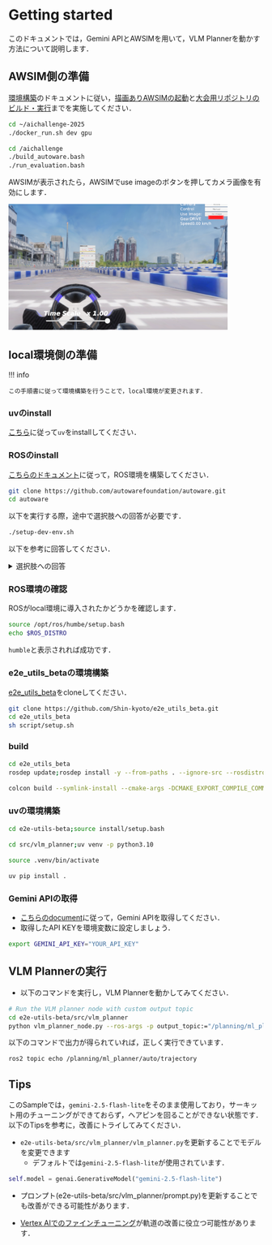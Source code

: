 # Getting started

このドキュメントでは，Gemini APIとAWSIMを用いて，VLM Plannerを動かす方法について説明します．

## AWSIM側の準備

[環境構築](https://automotiveaichallenge.github.io/aichallenge-documentation-2025/setup/requirements.html)のドキュメントに従い，[描画ありAWSIMの起動](https://automotiveaichallenge.github.io/aichallenge-documentation-2025/setup/requirements.html)と[大会用リポジトリのビルド・実行](https://automotiveaichallenge.github.io/aichallenge-documentation-2025/setup/build-docker.html)までを実施してください．

```sh
cd ~/aichallenge-2025
./docker_run.sh dev gpu
```

```sh
cd /aichallenge
./build_autoware.bash
./run_evaluation.bash
```


AWSIMが表示されたら，AWSIMでuse imageのボタンを押してカメラ画像を有効にします．

![alt text](../assets/camera_awsim.png)

## local環境側の準備

!!! info

    この手順書に従って環境構築を行うことで，local環境が変更されます．

### uvのinstall

[こちら](https://docs.astral.sh/uv/getting-started/installation/)に従って`uv`をinstallしてください．

### ROSのinstall

[こちらのドキュメント](https://autowarefoundation.github.io/autoware-documentation/main/installation/autoware/source-installation/#how-to-set-up-a-development-environment)に従って，ROS環境を構築してください．

```sh
git clone https://github.com/autowarefoundation/autoware.git
cd autoware
```

以下を実行する際，途中で選択肢への回答が必要です．

```sh
./setup-dev-env.sh
```

以下を参考に回答してください．
<details>
<summary>選択肢への回答</summary>

- 1. Are you sure you want to run setup?
  - `y`と回答してください

```sh
❯ ./setup-dev-env.sh
Setting up the build environment can take up to 1 hour.
>  Are you sure you want to run setup? [y/N] 
```

- 2. `BECOME password: `
  - local環境の変更が行われても問題なければ，passwordを入力してください．

```sh
autoware.dev_env:0.1.0 was installed successfully
ansible-playbook autoware.dev_env.universe --ask-become-pass --extra-vars install_devel=y --extra-vars data_dir=/home/autoware/autoware_data --extra-vars rosdistro=humble --extra-vars rmw_implementation=rmw_cyclonedds_cpp --extra-vars base_image=ros:humble-ros-base-jammy --extra-vars autoware_base_image=ghcr.io/autowarefoundation/autoware-base:latest --extra-vars autoware_base_cuda_image=ghcr.io/autowarefoundation/autoware-base:cuda-latest --extra-vars cuda_version=12.4 --extra-vars cudnn_version=8.9.7.29-1+cuda12.2 --extra-vars tensorrt_version=10.8.0.43-1+cuda12.8 --extra-vars pre_commit_clang_format_version=17.0.5 --extra-vars cumm_version=0.5.3 --extra-vars spconv_version=2.3.8 
BECOME password: 
```

- 3. `Install NVIDIA libraries? [y/N]`と`Download artifacts? [y/N]`
  - `N`と答えてください．

```sh
Install NVIDIA libraries? [y/N]: 
[Warning] Should the ONNX model files and other artifacts be downloaded alongside setting up the development environment.
Download artifacts? [y/N]: 
```

</details>

### ROS環境の確認

ROSがlocal環境に導入されたかどうかを確認します．

```sh
source /opt/ros/humbe/setup.bash
echo $ROS_DISTRO
```

`humble`と表示されれば成功です．

### e2e_utils_betaの環境構築

[e2e_utils_beta](https://github.com/Shin-kyoto/e2e_utils_beta/tree/main)をcloneしてください．

```sh
git clone https://github.com/Shin-kyoto/e2e_utils_beta.git
cd e2e_utils_beta
sh script/setup.sh
```

### build

```sh
cd e2e_utils_beta
rosdep update;rosdep install -y --from-paths . --ignore-src --rosdistro $ROS_DISTRO
```

```sh
colcon build --symlink-install --cmake-args -DCMAKE_EXPORT_COMPILE_COMMANDS=ON -DCMAKE_BUILD_TYPE=Release --packages-up-to autoware_auto_planning_msgs autoware_internal_planning_msgs
```

### uvの環境構築

```sh
cd e2e-utils-beta;source install/setup.bash
```

```sh
cd src/vlm_planner;uv venv -p python3.10
```

```sh
source .venv/bin/activate
```

```sh
uv pip install .
```

### Gemini APIの取得

- [こちらのdocument](https://ai.google.dev/gemini-api/docs/api-key?hl=ja)に従って，Gemini APIを取得してください．
- 取得したAPI KEYを環境変数に設定しましょう．

```sh
export GEMINI_API_KEY="YOUR_API_KEY"
```

## VLM Plannerの実行

- 以下のコマンドを実行し，VLM Plannerを動かしてみてください．

```sh
# Run the VLM planner node with custom output topic
cd e2e-utils-beta/src/vlm_planner
python vlm_planner_node.py --ros-args -p output_topic:="/planning/ml_planner/auto/trajectory"
```

以下のコマンドで出力が得られていれば，正しく実行できています．

```sh
ros2 topic echo /planning/ml_planner/auto/trajectory
```

## Tips

このSampleでは，`gemini-2.5-flash-lite`をそのまま使用しており，サーキット用のチューニングができておらず，ヘアピンを回ることができない状態です．以下のTipsを参考に，改善にトライしてみてください．

- `e2e-utils-beta/src/vlm_planner/vlm_planner.py`を更新することでモデルを変更できます
    - デフォルトでは`gemini-2.5-flash-lite`が使用されています．

```python
self.model = genai.GenerativeModel("gemini-2.5-flash-lite")
```

- プロンプト(e2e-utils-beta/src/vlm_planner/prompt.py)を更新することでも改善ができる可能性があります．

- [Vertex AIでのファインチューニング](https://cloud.google.com/vertex-ai/generative-ai/docs/models/gemini-use-supervised-tuning?hl=ja)が軌道の改善に役立つ可能性があります．

